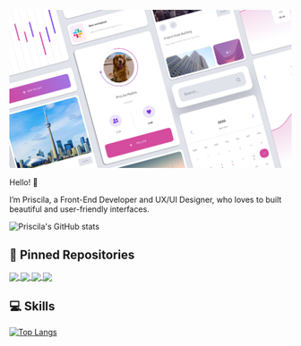 
[![Priscila's GitHub Banner](Site_Background.png)](https://www.priscilamattos.com)



Hello! 🦄

I’m Priscila, a Front-End Developer and UX/UI Designer, who loves to built beautiful and user-friendly interfaces. 
</br>

![Priscila's GitHub stats](https://github-readme-stats.vercel.app/api?username=priscilamattos&show_icons=true&theme=omni)


## 📌 Pinned Repositories

<a href="https://github.com/priscilamattos/planted-project-1">
  <img align="center" src="https://github-readme-stats.vercel.app/api/pin/?username=priscilamattos&theme=omni&repo=planted-project-1" />
</a>
<a href="https://github.com/priscilamattos/hire-it-canada-recruiting-agency">
  <img align="center" src="https://github-readme-stats.vercel.app/api/pin/?username=priscilamattos&theme=omni&repo=hire-it-canada-recruiting-agency" />
</a>
<a href="https://github.com/priscilamattos/spacex">
  <img align="center" src="https://github-readme-stats.vercel.app/api/pin/?username=priscilamattos&theme=omni&repo=spacex" />
</a>
<a href="https://github.com/priscilamattos/john-mayer-songs">
  <img align="center" src="https://github-readme-stats.vercel.app/api/pin/?username=priscilamattos&theme=omni&repo=john-mayer-songs" />
</a>


## 💻 Skills

[![Top Langs](https://github-readme-stats.vercel.app/api/top-langs/?username=priscilamattos&theme=omni&layout=omni)](https://github.com/priscilamattos/github-readme-stats)


